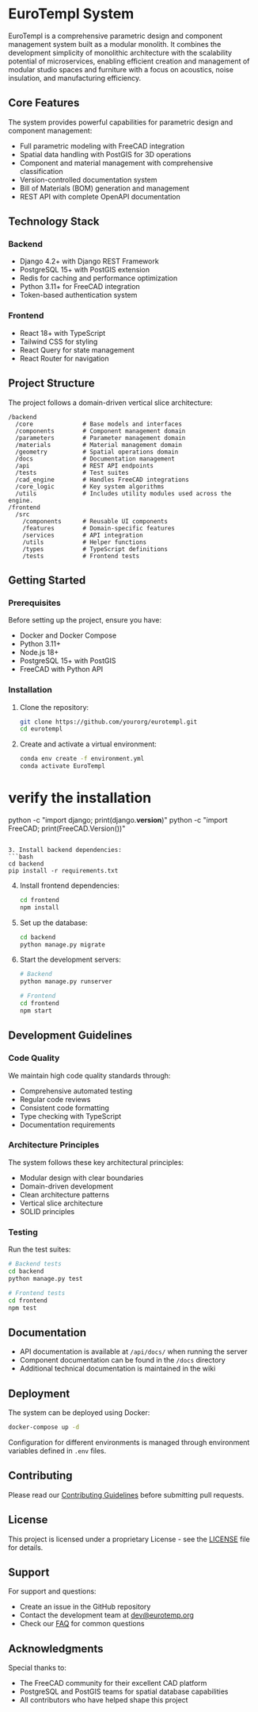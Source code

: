 # EuroTempl System

EuroTempl is a comprehensive parametric design and component management system built as a modular monolith. It combines the development simplicity of monolithic architecture with the scalability potential of microservices, enabling efficient creation and management of modular studio spaces and furniture with a focus on acoustics, noise insulation, and manufacturing efficiency.

## Core Features

The system provides powerful capabilities for parametric design and component management:

- Full parametric modeling with FreeCAD integration
- Spatial data handling with PostGIS for 3D operations
- Component and material management with comprehensive classification
- Version-controlled documentation system
- Bill of Materials (BOM) generation and management
- REST API with complete OpenAPI documentation

## Technology Stack

### Backend
- Django 4.2+ with Django REST Framework
- PostgreSQL 15+ with PostGIS extension
- Redis for caching and performance optimization
- Python 3.11+ for FreeCAD integration
- Token-based authentication system

### Frontend
- React 18+ with TypeScript
- Tailwind CSS for styling
- React Query for state management
- React Router for navigation

## Project Structure

The project follows a domain-driven vertical slice architecture:

```
/backend
  /core              # Base models and interfaces
  /components        # Component management domain
  /parameters        # Parameter management domain
  /materials         # Material management domain
  /geometry          # Spatial operations domain
  /docs              # Documentation management
  /api               # REST API endpoints
  /tests             # Test suites
  /cad_engine        # Handles FreeCAD integrations
  /core_logic        # Key system algorithms
  /utils             # Includes utility modules used across the engine.
/frontend
  /src
    /components      # Reusable UI components
    /features        # Domain-specific features
    /services        # API integration
    /utils           # Helper functions
    /types           # TypeScript definitions
    /tests           # Frontend tests
```

## Getting Started

### Prerequisites

Before setting up the project, ensure you have:

- Docker and Docker Compose
- Python 3.11+
- Node.js 18+
- PostgreSQL 15+ with PostGIS
- FreeCAD with Python API

### Installation

1. Clone the repository:
   ```bash
   git clone https://github.com/yourorg/eurotempl.git
   cd eurotempl
   ```

2. Create and activate a virtual environment:
   ```bash
   conda env create -f environment.yml
   conda activate EuroTempl  
# verify the installation
   python -c "import django; print(django.__version__)"
   python -c "import FreeCAD; print(FreeCAD.Version())"
   ```

3. Install backend dependencies:
   ```bash
   cd backend
   pip install -r requirements.txt
   ```

4. Install frontend dependencies:
   ```bash
   cd frontend
   npm install
   ```

5. Set up the database:
   ```bash
   cd backend
   python manage.py migrate
   ```

6. Start the development servers:
   ```bash
   # Backend
   python manage.py runserver

   # Frontend
   cd frontend
   npm start
   ```

## Development Guidelines

### Code Quality

We maintain high code quality standards through:

- Comprehensive automated testing
- Regular code reviews
- Consistent code formatting
- Type checking with TypeScript
- Documentation requirements

### Architecture Principles

The system follows these key architectural principles:

- Modular design with clear boundaries
- Domain-driven development
- Clean architecture patterns
- Vertical slice architecture
- SOLID principles

### Testing

Run the test suites:

```bash
# Backend tests
cd backend
python manage.py test

# Frontend tests
cd frontend
npm test
```

## Documentation

- API documentation is available at `/api/docs/` when running the server
- Component documentation can be found in the `/docs` directory
- Additional technical documentation is maintained in the wiki

## Deployment

The system can be deployed using Docker:

```bash
docker-compose up -d
```

Configuration for different environments is managed through environment variables defined in `.env` files.

## Contributing

Please read our [Contributing Guidelines](CONTRIBUTING.md) before submitting pull requests.

## License

This project is licensed under a proprietary License - see the [LICENSE](LICENSE) file for details.

## Support

For support and questions:

- Create an issue in the GitHub repository
- Contact the development team at dev@eurotemp.org
- Check our [FAQ](FAQ.md) for common questions

## Acknowledgments

Special thanks to:
- The FreeCAD community for their excellent CAD platform
- PostgreSQL and PostGIS teams for spatial database capabilities
- All contributors who have helped shape this project
